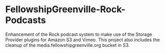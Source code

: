 # FellowshipGreenville-Rock-Podcasts
Enhancement of the Rock podcast system to make use of the Storage Provider plugins for Amazon S3 and Vimeo.  This project also includes the cleanup of the media.fellowshipgreenville.org bucket in S3.
